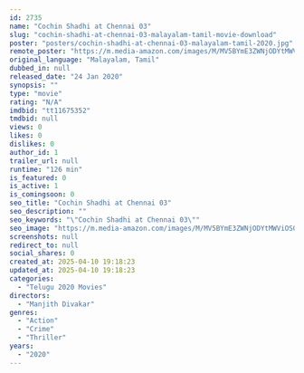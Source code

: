 ```yaml
---
id: 2735
name: "Cochin Shadhi at Chennai 03"
slug: "cochin-shadhi-at-chennai-03-malayalam-tamil-movie-download"
poster: "posters/cochin-shadhi-at-chennai-03-malayalam-tamil-2020.jpg"
remote_poster: "https://m.media-amazon.com/images/M/MV5BYmE3ZWNjODYtMWViOS00NjE2LWIxNjMtZTE1Y2Y1YTIwY2JlXkEyXkFqcGc@._V1_SX300.jpg"
original_language: "Malayalam, Tamil"
dubbed_in: null
released_date: "24 Jan 2020"
synopsis: ""
type: "movie"
rating: "N/A"
imdbid: "tt11675352"
tmdbid: null
views: 0
likes: 0
dislikes: 0
author_id: 1
trailer_url: null
runtime: "126 min"
is_featured: 0
is_active: 1
is_comingsoon: 0
seo_title: "Cochin Shadhi at Chennai 03"
seo_description: ""
seo_keywords: "\"Cochin Shadhi at Chennai 03\""
seo_image: "https://m.media-amazon.com/images/M/MV5BYmE3ZWNjODYtMWViOS00NjE2LWIxNjMtZTE1Y2Y1YTIwY2JlXkEyXkFqcGc@._V1_SX300.jpg"
screenshots: null
redirect_to: null
social_shares: 0
created_at: 2025-04-10 19:18:23
updated_at: 2025-04-10 19:18:23
categories:
  - "Telugu 2020 Movies"
directors:
  - "Manjith Divakar"
genres:
  - "Action"
  - "Crime"
  - "Thriller"
years:
  - "2020"
---
```

